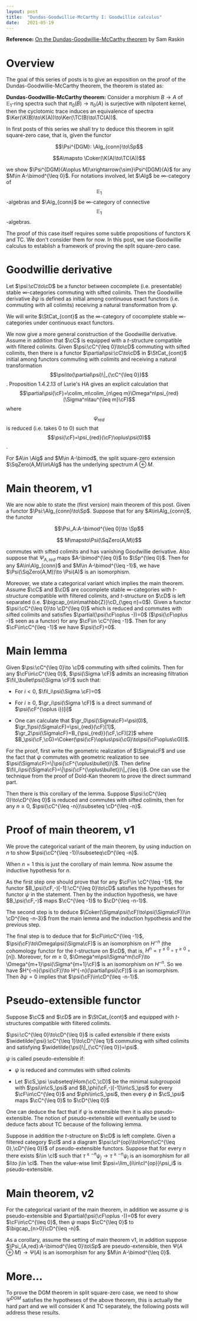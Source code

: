 ```yaml
---
layout: post
title:  "Dundas-Goodwillie-McCarthy I: Goodwillie calculus"
date:   2021-05-19
---
```


  <script type="text/x-mathjax-config">
    MathJax.Hub.Config({
      tex2jax: {
        inlineMath: [['$','$'], ['\\(','\\)']]
      },
      TeX: {
        extensions: ["AMSmath.js", "AMSsymbols.js", "AMScd.js"]
      },
      displayAlign: "center",
      displayIndent: "2em",
    });
  </script>
  <script type="text/javascript" src="https://cdnjs.cloudflare.com/ajax/libs/mathjax/2.7.1/MathJax.js?config=TeX-MML-AM_CHTML"></script>

<div style="display:none">
$
\newcommand{\K}{\mathrm{K}}
\newcommand{\cC}{\mathcal{C}}
\newcommand{\cD}{\mathcal{D}}
\newcommand{\cF}{\mathcal{F}}
\newcommand{\cG}{\mathcal{G}}
\newcommand{\cS}{\mathcal{S}}
\newcommand{\cI}{\mathcal{I}}
\newcommand{\Fun}{\mathrm{Fun}}
\newcommand{\Fin}{\mathrm{Fin}}
\newcommand{\Mon}{\mathrm{Mon}}
\newcommand{\Grp}{\mathrm{Grp}}
\newcommand{\Kan}{\mathrm{Kan}}
\newcommand{\Ker}{\mathrm{Ker}}
\newcommand{\Coker}{\mathrm{Coker}}
\newcommand{\TC}{\mathrm{TC}}
\newcommand{\Alg}{\mathrm{Alg}}
\newcommand{\Sp}{\mathrm{Sp}}
\newcommand{\bimod}{\mathrm{bimod}}
\newcommand{\StCat}{\mathrm{StCat}}
\newcommand{\colim}{\mathrm{colim}}
\newcommand{\SqZero}{\mathrm{SqZero}}
\newcommand{\fil}{\mathrm{fil}}
\newcommand{\gr}{\mathrm{gr}}
\newcommand{\Hom}{\mathrm{Hom}}
\renewcommand{\|}{|}
$
</div>

**Reference:** [On the Dundas-Goodwillie-McCarthy theorem](https://arxiv.org/pdf/1807.06709.pdf) by Sam Raskin

# Overview
The goal of this series of posts is to give an exposition on the proof of the Dundas-Goodwillie-McCarthy theorem, the theorem is stated as:

**Dundas-Goodwillie-McCarthy theorem:** Consider a morphism $B\to A$ of $\mathbb{E}_1$-ring spectra such that $\pi_0(B)\to\pi_0(A)$ is surjective with nilpotent kernel, then the cyclotomic trace induces an equivalence of spectra $\Ker(\K(B)\to\K(A))\to\Ker(\TC(B)\to\TC(A))$.

In first posts of this series we shall try to deduce this theorem in split square-zero case, that is, given the functor

$$\Psi^{DGM}: \Alg_{conn}\to\Sp$$

$$A\mapsto \Coker(\K(A)\to\TC(A))$$

we show $\Psi^{DGM}(A\oplus M)\xrightarrow{\sim}\Psi^{DGM}(A)$ for any $M\in A-\bimod^{\leq 0}$. For notations involved, let $\Alg$ be $\infty$-category of $$\mathbb{E}_1$$-algebras and $\Alg_{conn}$ be $\infty$-category of connective $$\mathbb{E}_1$$-algebras.

The proof of this case itself requires some subtle propositions of functors K and TC. We don't consider them for now. In this post, we use Goodwillie calculus to establish a framework of proving the split square-zero case.

# Goodwillie derivative
Let $\psi:\cC\to\cD$ be a functor between cocomplete (i.e. presentable) stable $\infty$-categories commuting with sifted colimits. Then the Goodwillie derivative $\partial\psi$ is defined as initial among continuous exact functors (i.e. commuting with all colimits) receiving a natural transformation from $\psi$. 

We will write $\StCat_{cont}$ as the $\infty$-category of cocomplete stable $\infty$-categories under continuous exact functors.

We now give a more general construction of the Goodwillie derivative. Assume in addition that $\cC$ is equipped with a $t$-structure compatible with filtered colimits. Given $\psi:\cC^{\leq 0}\to\cD$ commuting with sifted colimits, then there is a functor $\partial\psi:\cC\to\cD$ in $\StCat_{cont}$ initial among functors commuting with colimits and receiving a natural transformation $$\psi\to(\partial\psi)\|_{\cC^{\leq 0}}$$. Proposition 1.4.2.13 of Lurie's HA gives an explicit calculation that $$\partial\psi(\cF)=\colim_m\colim_{n\geq m}\Omega^n\psi_{red}(\Sigma^n\tau^{\leq m}\cF)$$ where $$\psi_{red}$$ is reduced (i.e. takes 0 to 0) such that $$\psi(\cF)=\psi_{red}(\cF)\oplus\psi(0)$$. 

For $A\in \Alg$ and $M\in A-\bimod$, the split square-zero extension $\SqZero(A,M)\in\Alg$ has the underlying spectrum $A\oplus M$.

# Main theorem, v1
We are now able to state the (first version) main theorem of this post. Given a functor $\Psi:\Alg_{conn}\to\Sp$. Suppose that for any $A\in\Alg_{conn}$, the functor

$$\Psi_A:A-\bimod^{\leq 0}\to \Sp$$

$$ M\mapsto\Psi(\SqZero(A,M))$$

commutes with sifted colimits and has vanishing Goodwillie derivative. Also suppose that $\Psi_{A,red}$ maps $A-\bimod^{\leq 0}$ to $\Sp^{\leq 0}$. Then for any $A\in\Alg_{conn}$ and $M\in A-\bimod^{\leq -1}$, we have $\Psi(\SqZero(A,M))\to \Psi(A)$ is an isomorphism.

Moreover, we state a categorical variant which implies the main theorem. Assume $\cC$ and $\cD$ are cocomplete stable $\infty$-categories with $t$-structure compatible with filtered colimits, and $t$-structure on $\cD$ is left separated (i.e. $\bigcap_{n\in\mathbb{Z}}\cD_{\geq n}=0$). Given a functor $\psi:\cC^{\leq 0}\to \cD^{\leq 0}$ which is reduced and commutes with sifted colimits and satisfies $\partial(\psi(\cF\oplus -))=0$ ($\psi(\cF\oplus -)$ seen as a functor) for any $\cF\in \cC^{\leq -1}$. Then for any $\cF\in\cC^{\leq -1}$ we have $\psi(\cF)=0$.

# Main lemma
Given $\psi:\cC^{\leq 0}\to \cD$ commuting with sifted colimits. Then for any $\cF\in\cC^{\leq 0}$, $\psi(\Sigma \cF)$ admits an increasing filtration $\fil_\bullet\psi(\Sigma \cF)$ such that:

* For $i<0$, $\fil_i\psi(\Sigma \cF)=0$

* For $i\geq 0$, $\gr_i\psi(\Sigma \cF)$ is a direct summand of $\psi(\cF^{\oplus i})[i]$

* One can calculate that $\gr_0\psi(\Sigma\cF)=\psi(0)$, $\gr_1\psi(\Sigma\cF)=\psi_{red}(\cF)[1]$, $\gr_2\psi(\Sigma\cF)=B_{\psi_{red}}(\cF,\cF)[2]$ where $B_\psi(\cF,\cG)=\Coker(\psi(\cF)\oplus\psi(\cG)\to\psi(\cF\oplus\cG))$.

For the proof, first write the geometric realization of $\Sigma\cF$ and use the fact that $\psi$ commutes with geometric realization to see $\psi(\Sigma\cF)=\|\psi(\cF^{\oplus\bullet})\|$. Then define $\fil_i\psi(\Sigma\cF)=\|\psi(\cF^{\oplus\bullet})\|_{\leq i}$. One can use the technique from the proof of Dold-Kan theorem to prove the direct summand part.

Then there is this corollary of the lemma. Suppose $\psi:\cC^{\leq 0}\to\cD^{\leq 0}$ is reduced and commutes with sifted colimits, then for any $n\geq 0$, $\psi(\cC^{\leq -n})\subseteq \cD^{\leq -n}$.

# Proof of main theorem, v1
We prove the categorical variant of the main theorem, by using induction on $n$ to show $\psi(\cC^{\leq -1})\subseteq\cD^{\leq -n}$.

When $n=1$ this is just the corollary of main lemma. Now assume the inductive hypothesis for $n$.

As the first step one should prove that for any $\cF\in \cC^{\leq -1}$, the functor $B_\psi(\cF,-)[-1]:\cC^{\leq 0}\to\cD$ satisfies the hypotheses for functor $\psi$ in the statement. Then by the induction hypothesis, we have $B_\psi(\cF,-)$ maps $\cC^{\leq -1}$ to $\cD^{\leq -n-1}$.

The second step is to deduce $\Coker(\Sigma\psi(\cF)\to\psi(\Sigma\cF))\in \cD^{\leq -n-3}$ from the main lemma and the induction hypothesis and the previous step.

The final step is to deduce that for $\cF\in\cC^{\leq -1}$, $\psi(\cF)\to\Omega\psi(\Sigma\cF)$ is an isomorphism on $H^{-n}$ (the cohomology functor for the $t$-structure on $\cD$, that is, $H^n=\tau^{\leq 0}\circ\tau^{\geq 0}\circ[n]$). Moreover, for $m\geq 0$, $\Omega^m\psi\Sigma^m(\cF)\to \Omega^{m+1}\psi(\Sigma^{m+1}\cF)$ is an isomorphism on $H^{-n}$. So we have $H^{-n}(\psi(\cF))\to H^{-n}(\partial\psi(\cF))$ is an isomorphism. Then $\partial\psi=0$ implies that $\psi(\cF)\in\cD^{\leq -n-1}$.

# Pseudo-extensible functor
Suppose $\cC$ and $\cD$ are in $\StCat_{cont}$ and equipped with $t$-structures compatible with filtered colimits.

$\psi:\cC^{\leq 0}\to\cD^{\leq 0}$ is called extensible if there exists $\widetilde{\psi}:\cC^{\leq 1}\to\cD^{\leq 1}$ commuting with sifted colimits and satisfying $\widetilde{\psi}\|_{\cC^{\leq 0}}=\psi$.

$\psi$ is called pseudo-extensible if:

* $\psi$ is reduced and commutes with sifted colimits

* Let $\cS_\psi \subseteq\Hom(\cC,\cD)$ be the minimal subgroupoid with $\psi\in\cS_\psi$ and $B_\phi(\cF,-)[-1]\in\cS_\psi$ for every $\cF\in\cC^{\leq 0}$ and $\phi\in\cS_\psi$, then every $\phi$ in $\cS_\psi$ maps $\cC^{\leq 0}$ to $\cD^{\leq 0}$

One can deduce the fact that if $\psi$ is extensible then it is also pseudo-extensible. The notion of pseudo-extensible will eventually be used to deduce facts about TC because of the following lemma.

Suppose in addition the $t$-structure on $\cD$ is left complete. Given a filtered category $\cI$ and a diagram $\psi:\cI^{op}\to\Hom(\cC^{\leq 0},\cD^{\leq 0})$ of pseudo-extensible functors. Suppose that for every $n$ there exists $i\in \cI$ such that $\tau^{\geq -n}\psi_j\to \tau^{\geq -n}\psi_i$ is an isomorphism for all $i\to j\in \cI$. Then the value-wise limit $\psi=\lim_{i\in\cI^{op}}\psi_i$ is pseudo-extensible.

# Main theorem, v2
For the categorical variant of the main theorem, in addition we assume $\psi$ is pseudo-extensible and $\partial(\psi(\cF\oplus -))=0$ for every $\cF\in\cC^{\leq 0}$, then $\psi$ maps $\cC^{\leq 0}$ to $\bigcap_{n>0}\cD^{\leq -n}$.

As a corollary, assume the setting of main theorem v1, in addition suppose $\Psi_{A,red}:A-\bimod^{\leq 0}\to\Sp$ are pseudo-extensible, then $\Psi(A\oplus M)\to\Psi(A)$ is an isomorphism for any $M\in A-\bimod^{\leq 0}$.

# More...
To prove the DGM theorem in split square-zero case, we need to show $\Psi^{DGM}$ satisfies the hypotheses of the above theorem, this is actually the hard part and we will consider K and TC separately, the following posts will address these results.
